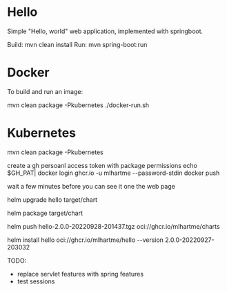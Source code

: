 # Hello

Simple "Hello, world" web application, implemented with springboot.

Build: mvn clean install
Run: mvn spring-boot:run

# Docker

To build and run an image:

mvn clean package -Pkubernetes
./docker-run.sh

# Kubernetes

mvn clean package -Pkubernetes

create a gh persoanl access token with package permissions
echo $GH_PAT| docker login ghcr.io -u mlhartme --password-stdin
docker push <latest-snapshot>

wait a few minutes before you can see it one the web page

helm upgrade hello target/chart

helm package target/chart 

helm push hello-2.0.0-20220928-201437.tgz oci://ghcr.io/mlhartme/charts

helm install hello oci://ghcr.io/mlhartme/hello --version 2.0.0-20220927-203032

TODO:
* replace servlet features with spring features
* test sessions
